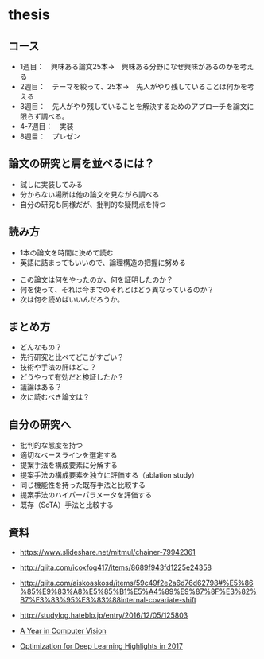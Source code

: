 # thesis
## コース
- 1週目：　興味ある論文25本→　興味ある分野になぜ興味があるのかを考える
- 2週目：　テーマを絞って、25本→　先人がやり残していることは何かを考える
- 3週目：　先人がやり残していることを解決するためのアプローチを論文に限らず調べる。
- 4-7週目：　実装
- 8週目：　プレゼン

## 論文の研究と肩を並べるには？
- 試しに実装してみる
- 分からない場所は他の論文を見ながら調べる
- 自分の研究も同様だが、批判的な疑問点を持つ

## 読み方
- 1本の論文を時間に決めて読む
- 英語に詰まってもいいので、論理構造の把握に努める
* この論文は何をやったのか、何を証明したのか？
* 何を使って、それは今までのそれとはどう異なっているのか？
* 次は何を読めばいいんだろうか。

## まとめ方
* どんなもの？
* 先行研究と比べてどこがすごい？
* 技術や手法の肝はどこ？
* どうやって有効だと検証したか？
* 議論はある？
* 次に読むべき論文は？

## 自分の研究へ
* 批判的な態度を持つ
* 適切なベースラインを選定する
* 提案手法を構成要素に分解する
* 提案手法の構成要素を独立に評価する（ablation study）
* 同じ機能性を持った既存手法と比較する
* 提案手法のハイパーパラメータを評価する
* 既存（SoTA）手法と比較する

## 資料
* https://www.slideshare.net/mitmul/chainer-79942361
* http://qiita.com/icoxfog417/items/8689f943fd1225e24358
* http://qiita.com/aiskoaskosd/items/59c49f2e2a6d76d62798#%E5%86%85%E9%83%A8%E5%85%B1%E5%A4%89%E9%87%8F%E3%82%B7%E3%83%95%E3%83%88internal-covariate-shift

* http://studylog.hateblo.jp/entry/2016/12/05/125803
* [A Year in Computer Vision](http://www.themtank.org/a-year-in-computer-vision)
* [Optimization for Deep Learning Highlights in 2017](http://ruder.io/deep-learning-optimization-2017/?utm_content=bufferf32c6&utm_medium=social&utm_source=twitter.com&utm_campaign=buffer)

